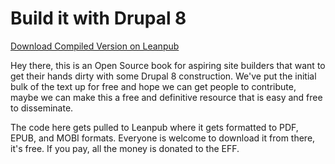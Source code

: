 # Build it with Drupal 8
[Download Compiled Version on Leanpub](http://leanpub.com/drupal-8-book)  
  
Hey there, this is an Open Source book for aspiring site builders that want to get their hands dirty with some Drupal 8 construction. We've put the initial bulk of the text up for free and hope we can get people to contribute, maybe we can make this a free and definitive resource that is easy and free to disseminate. 

The code here gets pulled to Leanpub where it gets formatted to PDF, EPUB, and MOBI formats. Everyone is welcome to download it from there, it's free. If you pay, all the money is donated to the EFF.